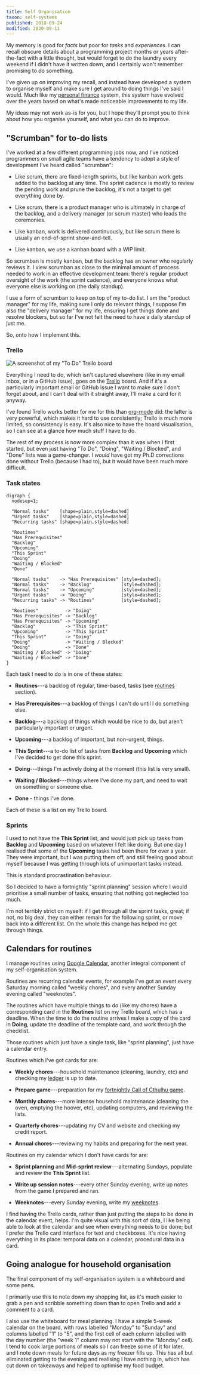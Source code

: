 ```yaml
---
title: Self Organisation
taxon: self-systems
published: 2018-09-24
modified: 2020-09-11
---
```


My memory is good for *facts* but poor for *tasks* and *experiences*.
I can recall obscure details about a programming project months or
years after-the-fact with a little thought, but would forget to do the
laundry every weekend if I didn't have it written down, and I
certainly won't remember promising to do something.

I've given up on improving my recall, and instead have developed a
system to organise myself and make sure I get around to doing things
I've said I would.  Much like my [personal finance][] system, this
system have evolved over the years based on what's made noticeable
improvements to my life.

My ideas may not work as-is for you, but I hope they'll prompt you to
think about how you organise yourself, and what you can do to improve.

[personal finance]: personal-finance.html


"Scrumban" for to-do lists
--------------------------

I've worked at a few different programming jobs now, and I've noticed
programmers on small agile teams have a tendency to adopt a style of
development I've heard called "scrumban":

- Like scrum, there are fixed-length sprints, but like kanban work
  gets added to the backlog at any time.  The sprint cadence is mostly
  to review the pending work and prune the backlog, it's not a target
  to get everything done by.

- Like scrum, there is a product manager who is ultimately in charge
  of the backlog, and a delivery manager (or scrum master) who leads
  the ceremonies.

- Like kanban, work is delivered continuously, but like scrum there is
  usually an end-of-sprint show-and-tell.

- Like kanban, we use a kanban board with a WIP limit.

So scrumban is mostly kanban, but the backlog has an owner who
regularly reviews it.  I view scrumban as close to the minimal amount
of process needed to work in an effective development team: there's
regular product oversight of the work (the sprint cadence), and
everyone knows what everyone else is working on (the daily standup).

I use a form of scrumban to keep on top of my to-do list.  I am the
"product manager" for my life, making sure I only do relevant things,
I suppose I'm also the "delivery manager" for my life, ensuring I get
things done and resolve blockers, but so far I've not felt the need to
have a daily standup of just me.

So, onto how I implement this.

### Trello

![A screenshot of my "To Do" Trello board](self-organisation/todo.png)

Everything I need to do, which isn't captured elsewhere (like in my
email inbox, or in a GitHub issue), goes on the [Trello][] board.  And
if it's a particularly important email or GitHub issue I want to make
sure I don't forget about, and I can't deal with it straight away,
I'll make a card for it anyway.

I've found Trello works better for me for this than [org-mode][] did:
the latter is very powerful, which makes it hard to use consistently;
Trello is much more limited, so consistency is easy.  It's also nice
to have the board visualisation, so I can see at a glance how much
stuff I have to do.

The rest of my process is now more complex than it was when I first
started, but even just having "To Do", "Doing", "Waiting / Blocked",
and "Done" lists was a game-changer.  I *would* have got my Ph.D
corrections done without Trello (because I had to), but it would have
been much more difficult.

[Trello]: https://trello.com/
[org-mode]: https://orgmode.org/

### Task states

```graphviz
digraph {
  nodesep=1;

  "Normal tasks"    [shape=plain,style=dashed]
  "Urgent tasks"    [shape=plain,style=dashed]
  "Recurring tasks" [shape=plain,style=dashed]

  "Routines"
  "Has Prerequisites"
  "Backlog"
  "Upcoming"
  "This Sprint"
  "Doing"
  "Waiting / Blocked"
  "Done"

  "Normal tasks"    -> "Has Prerequisites" [style=dashed];
  "Normal tasks"    -> "Backlog"           [style=dashed];
  "Normal tasks"    -> "Upcoming"          [style=dashed];
  "Urgent tasks"    -> "Doing"             [style=dashed];
  "Recurring tasks" -> "Routines"          [style=dashed];

  "Routines"          -> "Doing"
  "Has Prerequisites" -> "Backlog"
  "Has Prerequisites" -> "Upcoming"
  "Backlog"           -> "This Sprint"
  "Upcoming"          -> "This Sprint"
  "This Sprint"       -> "Doing"
  "Doing"             -> "Waiting / Blocked"
  "Doing"             -> "Done"
  "Waiting / Blocked" -> "Doing"
  "Waiting / Blocked" -> "Done"
}
```

Each task I need to do is in one of these states:

- **Routines**---a backlog of regular, time-based, tasks (see
  [routines](self-organisation.html#routiens) section).

- **Has Prerequisites**---a backlog of things I can't do until I do
  something else.

- **Backlog**---a backlog of things which would be nice to do, but
  aren't particularly important or urgent.

- **Upcoming**---a backlog of important, but non-urgent, things.

- **This Sprint**---a to-do list of tasks from **Backlog** and
  **Upcoming** which I've decided to get done this sprint.

- **Doing**---things I'm actively doing at the moment (this list is
  very small).

- **Waiting / Blocked**---things where I've done my part, and need to
  wait on something or someone else.

- **Done** - things I've done.

Each of these is a list on my Trello board.

### Sprints

I used to not have the **This Sprint** list, and would just pick up
tasks from **Backlog** and **Upcoming** based on whatever I felt like
doing.  But one day I realised that some of the **Upcoming** tasks had
been there for over a year.  They were important, but I was putting
them off, and still feeling good about myself because I was getting
through lots of unimportant tasks instead.

This is standard procrastination behaviour.

So I decided to have a fortnightly "sprint planning" session where I
would prioritise a small number of tasks, ensuring that nothing got
neglected too much.

I'm not terribly strict on myself: if I get through all the sprint
tasks, great; if not, no big deal, they can either remain for the
following sprint, or move back into a different list.  On the whole
this change has helped me get through things.


Calendars for routines
----------------------

I manage routines using [Google Calendar][], another integral
component of my self-organisation system.

Routines are recurring calendar events, for example I've got an event
every Saturday morning called "weekly chores", and every another
Sunday evening called "weeknotes".

The routines which have multiple things to do (like my chores) have a
corresponding card in the **Routines** list on my Trello board, which
has a deadline.  When the time to do the routine arrives I make a copy
of the card in **Doing**, update the deadline of the template card,
and work through the checklist.

Those routines which just have a single task, like "sprint planning",
just have a calendar entry.

Routines which I've got cards for are:

- **Weekly chores**---household maintenance (cleaning, laundry, etc)
  and checking my [ledger][personal finance] is up to date.

- **Prepare game**---preparation for my [fortnightly Call of Cthulhu
  game][].

- **Monthly chores**---more intense household maintenance (cleaning
  the oven, emptying the hoover, etc), updating computers, and
  reviewing the lists.

- **Quarterly chores**---updating my CV and website and checking my
  credit report.

- **Annual chores**---reviewing my habits and preparing for the next
  year.

Routines on my calendar which I don't have cards for are:

- **Sprint planning** and **Mid-sprint review**---alternating Sundays,
  populate and review the **This Sprint** list.

- **Write up session notes**---every other Sunday evening, write up
  notes from the game I prepared and ran.

- **Weeknotes**---every Sunday evening, write my [weeknotes][].

I find having the Trello cards, rather than just putting the steps to
be done in the calendar event, helps.  I'm quite visual with this sort
of data, I like being able to look at the calendar and see when
everything needs to be done; but I prefer the Trello card interface
for text and checkboxes.  It's nice having everything in its place:
temporal data on a calendar, procedural data in a card.

[Google Calendar]: https://calendar.google.com/
[fortnightly Call of Cthulhu game]: campaign-notes-2020-05-call-of-cthulhu.html
[weeknotes]: taxon/weeknotes.html


Going analogue for household organisation
------------------------------------------

The final component of my self-organisation system is a whiteboard and
some pens.

I primarily use this to note down my shopping list, as it's much
easier to grab a pen and scribble something down than to open Trello
and add a comment to a card.

I also use the whiteboard for meal planning.  I have a simple 5-week
calendar on the board, with rows labelled "Monday" to "Sunday" and
columns labelled "1" to "5", and the first cell of each column
labelled with the day number (the "week 1" column may not start with
the "Monday" cell).  I tend to cook large portions of meals so I can
freeze some of it for later, and I note down meals for future days as
my freezer fills up.  This has all but eliminated getting to the
evening and realising I have nothing in, which has cut down on
takeaways and helped to optimise my food budget.
